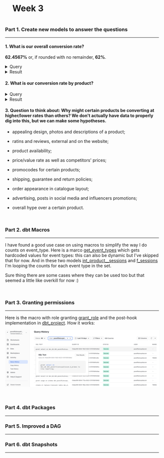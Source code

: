 <div id="user-content-toc">
  <ul>
    <summary><h1 style="display: inline-block;">Week 3</h1></summary>
  </ul>
</div>

### Part 1. Create new models to answer the questions

---

#### 1. What is our overall conversion rate?

**62.4567%** or, if rounded with no remainder, **62%**.

<details>
  
<summary>Query</summary>
  
</br>
  
```sql
select
  count(distinct session_id) as count_sessions,
  count(distinct iff(checkout_events >0, session_id, null)) as count_sessions_checkout, 
  count_sessions_checkout / count_sessions * 100 as rate_conversion,
  round(rate_conversion, 0) as rate_conversion_rounded_0

from dev_db.dbt_pavelfilatovpaltacom.f_sessions
```
  
</details>

<details>
  
<summary>Result</summary>
  
</br>
  
| COUNT_SESSIONS | COUNT_SESSIONS_CHECKOUT | RATE_CONVERSION | RATE_CONVERSION_ROUNDED_0  |
| -------------- | ----------------------- | --------------- | -------------------------- |
| 578            | 361                     | 62.4567         | 62                         |

  
</details>


#### 2. What is our conversion rate by product?

<details>
  
<summary>Query</summary>
  
</br>
  
```sql
select
  pv.product,
  count(distinct pv.session_id) as count_sessions,
  count(distinct iff(s.checkout_events > 0, s.session_id, null)) as count_sessions_checkout,
  concat(round(count_sessions_checkout / count_sessions * 100, 0), ' %') as rate_conversion
  

from dev_db.dbt_pavelfilatovpaltacom.f_page_views as pv
left join dev_db.dbt_pavelfilatovpaltacom.f_sessions as s
  on pv.session_id = s.session_id

group by 1
order by 4 desc
```
  
</details>

<details>
  
<summary>Result</summary>
  
</br>
  
| PRODUCT              | COUNT_SESSIONS | COUNT_SESSIONS_CHECKOUT | RATE_CONVERSION |
|----------------------|----------------|-------------------------|-----------------|
| Fiddle Leaf Fig      | 56             | 50                      | 89%             |
| String of pearls     | 64             | 57                      | 89%             |
| Monstera             | 49             | 43                      | 88%             |
| ZZ Plant             | 63             | 55                      | 87%             |
| Cactus               | 55             | 47                      | 85%             |
| Bamboo               | 67             | 56                      | 84%             |
| Calathea Makoyana    | 53             | 44                      | 83%             |
| Spider Plant         | 59             | 49                      | 83%             |
| Majesty Palm         | 67             | 55                      | 82%             |
| Ponytail Palm        | 70             | 55                      | 79%             |
| Dragon Tree          | 62             | 49                      | 79%             |
| Arrow Head           | 63             | 50                      | 79%             |
| Money Tree           | 56             | 44                      | 79%             |
| Rubber Plant         | 54             | 42                      | 78%             |
| Snake Plant          | 73             | 56                      | 77%             |
| Devil's Ivy          | 45             | 34                      | 76%             |
| Bird of Paradise     | 60             | 45                      | 75%             |
| Pilea Peperomioides  | 59             | 44                      | 75%             |
| Philodendron         | 62             | 46                      | 74%             |
| Angel Wings Begonia  | 61             | 45                      | 74%             |
| Pothos               | 61             | 45                      | 74%             |
| Birds Nest Fern      | 78             | 57                      | 73%             |
| Orchid               | 75             | 55                      | 73%             |
| Peace Lily           | 66             | 48                      | 73%             |
| Pink Anthurium       | 74             | 54                      | 73%             |
| Ficus                | 68             | 49                      | 72%             |
| Boston Fern          | 63             | 45                      | 71%             |
| Jade Plant           | 46             | 32                      | 70%             |
| Alocasia Polly       | 51             | 34                      | 67%             |
| Aloe Vera            | 65             | 43                      | 66%             |


  
</details>

#### 3. Question to think about: Why might certain products be converting at higher/lower rates than others? We don't actually have data to properly dig into this, but we can make some hypotheses.

- appealing design, photos and descriptions of a product;

- ratins and reviews, external and on the website;

- product availability;

- price/value rate as well as competitors' prices;

- promocodes for certain products;

- shipping, guarantee and return policies;

- order appearance in catalogue layout;

- advertising, posts in social media and influencers promotions;

- overall hype over a certain product.

</br>

### Part 2. dbt Macros

---

I have found a good use case on using macros to simplify the way I do counts on event_type.
Here is a marco [get_event_types](https://github.com/pavel-palta/course-dbt/blob/main/greenery/macros/get_event_types.sql) which gets hardcoded values for event types: this can also be dynamic but I've skipped that for now.
And in these two models [int_product__sessions](https://github.com/pavel-palta/course-dbt/blob/main/greenery/models/marts/product/intermediate/int_product__sessions.sql) and [f_sessions](https://github.com/pavel-palta/course-dbt/blob/main/greenery/models/marts/product/f_sessions.sql) I'm looping the counts for each event type in the set.

Sure thing there are some cases where they can be used too but that seemed a little like overkill for now :)

</br>

### Part 3. Granting permissions

---

Here is the macro with role granting [grant_role](https://github.com/pavel-palta/course-dbt/blob/main/greenery/macros/grant_role.sql) and the post-hook implementation in [dbt_project](https://github.com/pavel-palta/course-dbt/blob/564b84b854a05d7320d232ec63a83845117aa1e9/greenery/dbt_project.yml#L30). How it works:

![Week 3 role_granting](week3_grant_role_reporting.png "Week 2 Role Granting")

</br>

### Part 4. dbt Packages

---

### Part 5. Improved a DAG

---

### Part 6. dbt Snapshots

---

